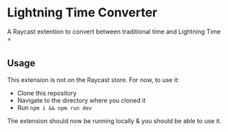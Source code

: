 # Lightning Time Converter

A Raycast extention to convert between traditional time and Lightning Time ⚡

## Usage

This extension is not on the Raycast store. For now, to use it:

- Clone this repository
- Navigate to the directory where you cloned it
- Run `npm i && npm run dev`

The extension should now be running locally & you should be able to use it.
